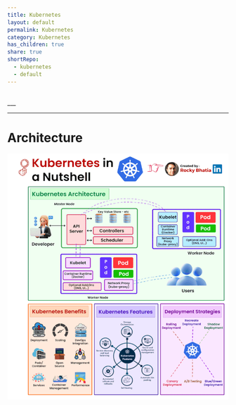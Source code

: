```yaml
---
title: Kubernetes
layout: default
permalink: Kubernetes
category: Kubernetes
has_children: true
share: true
shortRepo:
  - kubernetes
  - default       
---
```


<br/>      
___        

***

# Architecture

![kubernetes.gif](..%2Fassets%2Fimages%2Fkubernetes.gif)
